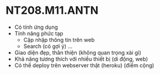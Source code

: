 # NT208.M11.ANTN
- Có tính ứng dụng
- Tính năng phức tạp
    + Cập nhập thông tin trên web
    + Search (có gợi ý)
    ...
- Giao diện đẹp, thân thiện (không quan trọng xài gì)
- Khả năng tương thích với nhiều thiết bị (di động, web)
- Có thể deploy trên webserver thật (heroku) (điểm cộng)
